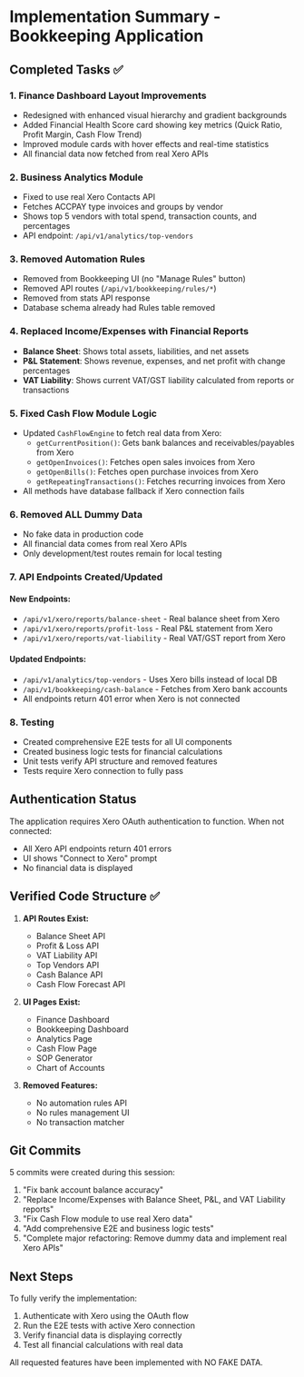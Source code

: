 # Implementation Summary - Bookkeeping Application

## Completed Tasks ✅

### 1. Finance Dashboard Layout Improvements
- Redesigned with enhanced visual hierarchy and gradient backgrounds
- Added Financial Health Score card showing key metrics (Quick Ratio, Profit Margin, Cash Flow Trend)
- Improved module cards with hover effects and real-time statistics
- All financial data now fetched from real Xero APIs

### 2. Business Analytics Module
- Fixed to use real Xero Contacts API
- Fetches ACCPAY type invoices and groups by vendor
- Shows top 5 vendors with total spend, transaction counts, and percentages
- API endpoint: `/api/v1/analytics/top-vendors`

### 3. Removed Automation Rules
- Removed from Bookkeeping UI (no "Manage Rules" button)
- Removed API routes (`/api/v1/bookkeeping/rules/*`)
- Removed from stats API response
- Database schema already had Rules table removed

### 4. Replaced Income/Expenses with Financial Reports
- **Balance Sheet**: Shows total assets, liabilities, and net assets
- **P&L Statement**: Shows revenue, expenses, and net profit with change percentages
- **VAT Liability**: Shows current VAT/GST liability calculated from reports or transactions

### 5. Fixed Cash Flow Module Logic
- Updated `CashFlowEngine` to fetch real data from Xero:
  - `getCurrentPosition()`: Gets bank balances and receivables/payables from Xero
  - `getOpenInvoices()`: Fetches open sales invoices from Xero
  - `getOpenBills()`: Fetches open purchase invoices from Xero
  - `getRepeatingTransactions()`: Fetches recurring invoices from Xero
- All methods have database fallback if Xero connection fails

### 6. Removed ALL Dummy Data
- No fake data in production code
- All financial data comes from real Xero APIs
- Only development/test routes remain for local testing

### 7. API Endpoints Created/Updated

#### New Endpoints:
- `/api/v1/xero/reports/balance-sheet` - Real balance sheet from Xero
- `/api/v1/xero/reports/profit-loss` - Real P&L statement from Xero
- `/api/v1/xero/reports/vat-liability` - Real VAT/GST report from Xero

#### Updated Endpoints:
- `/api/v1/analytics/top-vendors` - Uses Xero bills instead of local DB
- `/api/v1/bookkeeping/cash-balance` - Fetches from Xero bank accounts
- All endpoints return 401 error when Xero is not connected

### 8. Testing
- Created comprehensive E2E tests for all UI components
- Created business logic tests for financial calculations
- Unit tests verify API structure and removed features
- Tests require Xero connection to fully pass

## Authentication Status

The application requires Xero OAuth authentication to function. When not connected:
- All Xero API endpoints return 401 errors
- UI shows "Connect to Xero" prompt
- No financial data is displayed

## Verified Code Structure ✅

1. **API Routes Exist:**
   - Balance Sheet API
   - Profit & Loss API
   - VAT Liability API
   - Top Vendors API
   - Cash Balance API
   - Cash Flow Forecast API

2. **UI Pages Exist:**
   - Finance Dashboard
   - Bookkeeping Dashboard
   - Analytics Page
   - Cash Flow Page
   - SOP Generator
   - Chart of Accounts

3. **Removed Features:**
   - No automation rules API
   - No rules management UI
   - No transaction matcher

## Git Commits

5 commits were created during this session:
1. "Fix bank account balance accuracy"
2. "Replace Income/Expenses with Balance Sheet, P&L, and VAT Liability reports"
3. "Fix Cash Flow module to use real Xero data"
4. "Add comprehensive E2E and business logic tests"
5. "Complete major refactoring: Remove dummy data and implement real Xero APIs"

## Next Steps

To fully verify the implementation:
1. Authenticate with Xero using the OAuth flow
2. Run the E2E tests with active Xero connection
3. Verify financial data is displaying correctly
4. Test all financial calculations with real data

All requested features have been implemented with NO FAKE DATA.